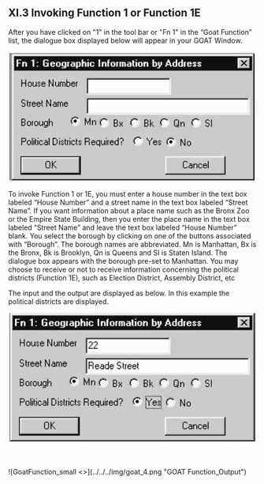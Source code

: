 <h2> XI.3 Invoking Function 1 or Function 1E  </h2>

After you have clicked on "1" in the tool bar or "Fn 1" in the “Goat Function” list, the dialogue box displayed below will appear in your GOAT Window.  

![GoatFunction_small <>](../../../img/goat_2.png "GOAT Function1")  

To invoke Function 1 or 1E, you must enter a house number in the text box labeled “House Number” and a street name in the text box labeled “Street Name”. If you want information about a place name such as the Bronx Zoo or the Empire State Building, then you enter the place name in the text box labeled “Street Name” and leave the text box labeled “House Number” blank. You select the borough by clicking on one of the buttons associated with “Borough”. The borough names are abbreviated. Mn is Manhattan, Bx is the Bronx, Bk is Brooklyn, Qn is Queens and SI is Staten Island. The dialogue box appears with the borough pre-set to Manhattan. You may choose to receive or not to receive information concerning the political districts (Function 1E), such as Election District, Assembly District, etc  

The input and the output are displayed as below. In this example the political districts are displayed.  

![GoatFunction_small <>](../../../img/goat_3.png "GOAT Function_Input")  

<br>
<br>
![GoatFunction_small <>](../../../img/goat_4.png "GOAT Function_Output")  
<br>
<br>
